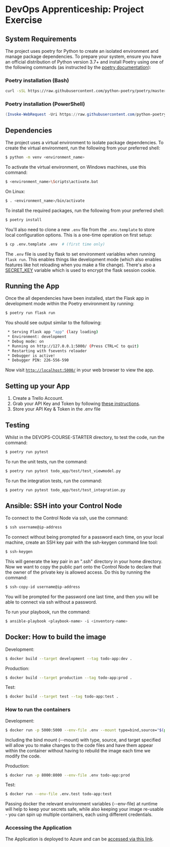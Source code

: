 # DevOps Apprenticeship: Project Exercise

## System Requirements

The project uses poetry for Python to create an isolated environment and manage package dependencies. To prepare your system, ensure you have an official distribution of Python version 3.7+ and install Poetry using one of the following commands (as instructed by the [poetry documentation](https://python-poetry.org/docs/#system-requirements)):

### Poetry installation (Bash)

```bash
curl -sSL https://raw.githubusercontent.com/python-poetry/poetry/master/install-poetry.py | python -
```

### Poetry installation (PowerShell)

```powershell
(Invoke-WebRequest -Uri https://raw.githubusercontent.com/python-poetry/poetry/master/install-poetry.py -UseBasicParsing).Content | python -
```

## Dependencies

The project uses a virtual environment to isolate package dependencies. To create the virtual environment, run the following from your preferred shell:

```bash
$ python -m venv <environment_name>
```

To activate the virtual environment, on Windows machines, use this command:

```bash
$ <environment_name>\Scripts\activate.bat
```

On Linux:

```bash
$ . <environment_name>/bin/activate
```

To install the required packages, run the following from your preferred shell:

```bash
$ poetry install
```

You'll also need to clone a new `.env` file from the `.env.template` to store local configuration options. This is a one-time operation on first setup:

```bash
$ cp .env.template .env  # (first time only)
```

The `.env` file is used by flask to set environment variables when running `flask run`. This enables things like development mode (which also enables features like hot reloading when you make a file change). There's also a [SECRET_KEY](https://flask.palletsprojects.com/en/1.1.x/config/#SECRET_KEY) variable which is used to encrypt the flask session cookie.

## Running the App

Once the all dependencies have been installed, start the Flask app in development mode within the Poetry environment by running:
```bash
$ poetry run flask run
```

You should see output similar to the following:
```bash
 * Serving Flask app "app" (lazy loading)
 * Environment: development
 * Debug mode: on
 * Running on http://127.0.0.1:5000/ (Press CTRL+C to quit)
 * Restarting with fsevents reloader
 * Debugger is active!
 * Debugger PIN: 226-556-590
```
Now visit [`http://localhost:5000/`](http://localhost:5000/) in your web browser to view the app.

## Setting up your App

1. Create a Trello Account.
2. Grab your API Key and Token by following [these instructions](https://trello.com/app-key).
3. Store your API Key & Token in the .env file

## Testing 

Whilst in the DEVOPS-COURSE-STARTER directory, to test the code, run the command:
```bash
$ poetry run pytest
```

To run the unit tests, run the command:
```bash
$ poetry run pytest todo_app/test/test_viewmodel.py
```

To run the integration tests, run the command:
```bash
$ poetry run pytest todo_app/test/test_integration.py
```

## Ansible: SSH into your Control Node

To connect to the Control Node via ssh, use the command:
```bash
$ ssh username@ip-address
```

To connect without being prompted for a password each time, on your local machine, create an SSH key pair with the ssh-keygen command line tool:
```bash
$ ssh-keygen
```

This will generate the key pair in an ".ssh" directory in your home directory. Now we want to copy the public part onto the Control Node to declare that the owner of the private key is allowed access. Do this by running the command:
```bash
$ ssh-copy-id username@ip-address
```

You will be prompted for the password one last time, and then you will be able to connect via ssh without a password.

To run your playbook, run the command: 
```bash
$ ansible-playbook <playbook-name> -i <inventory-name>
```
## Docker: How to build the image

Development:
```bash
$ docker build --target development --tag todo-app:dev .
```

Production:
```bash
$ docker build --target production --tag todo-app:prod .
```

Test:
```bash
$ docker build --target test --tag todo-app:test .
```

### How to run the containers

Development:
```bash
$ docker run -p 5000:5000 --env-file .env --mount type=bind,source="$(pwd)"/todo_app,target=/app/todo_app todo-app:dev
```

Including the bind mount (--mount) with type, source, and target specified will allow you to make changes to the code files and have them appear within the container without having to rebuild the image each time we modify the code.

Production:
```bash
$ docker run -p 8000:8000 --env-file .env todo-app:prod
```

Test:
```bash
$ docker run --env-file .env.test todo-app:test
```

Passing docker the relevant environment variables (--env-file) at runtime will help to keep your secrets safe, while also keeping your image re-usable - you can spin up multiple containers, each using different credentials.

### Accessing the Application

The Application is deployed to Azure and can be [accessed via this link](https://jimmy-todo-app.azurewebsites.net/).





